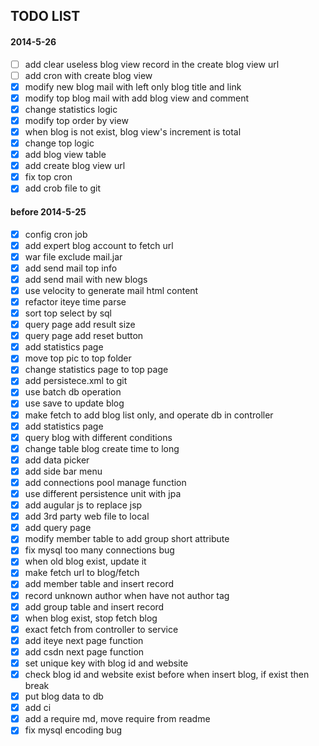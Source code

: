 ## TODO LIST

#### 2014-5-26
- [ ] add clear useless blog view record in the create blog view url
- [ ] add cron with create blog view 
- [x] modify new blog mail with left only blog title and link
- [x] modify top blog mail with add blog view and comment
- [x] change statistics logic
- [x] modify top order by view
- [x] when blog is not exist, blog view's increment is total
- [x] change top logic 
- [x] add blog view table
- [x] add create blog view url
- [x] fix top cron
- [x] add crob file to git
  
#### before 2014-5-25
- [x] config cron job
- [x] add expert blog account to fetch url
- [x] war file exclude mail.jar
- [x] add send mail top info
- [x] add send mail with new blogs
- [x] use velocity to generate mail html content
- [x] refactor iteye time parse
- [x] sort top select by sql
- [x] query page add result size
- [x] query page add reset button
- [x] add statistics page
- [x] move top pic to top folder
- [x] change statistics page to top page
- [x] add persistece.xml to git
- [x] use batch db operation
- [x] use save to update blog
- [x] make fetch to add blog list only, and operate db in controller
- [x] add statistics page
- [x] query blog with different conditions
- [x] change table blog create time to long
- [x] add data picker
- [x] add side bar menu
- [x] add connections pool manage function
- [x] use different persistence unit with jpa
- [x] add augular js to replace jsp
- [x] add 3rd party web file to local
- [x] add query page
- [x] modify member table to add group short attribute 
- [x] fix mysql too many connections bug
- [x] when old blog exist, update it
- [x] make fetch url to blog/fetch
- [x] add member table and insert record
- [x] record unknown author when have not author tag
- [x] add group table and insert record
- [x] when blog exist, stop fetch blog
- [x] exact fetch from controller to service
- [x] add iteye next page function
- [x] add csdn next page function
- [x] set unique key with blog id and website
- [x] check blog id and website exist before when insert blog, if exist then break
- [x] put blog data to db
- [x] add ci
- [x] add a require md, move require from readme
- [x] fix mysql encoding bug